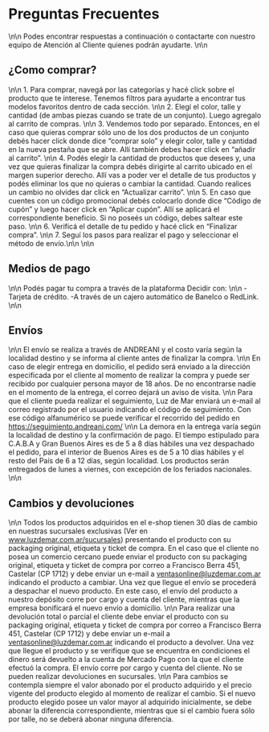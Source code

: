 # Preguntas Frecuentes
\n\n
Podes encontrar respuestas a continuación o contactarte con nuestro equipo de Atención al Cliente quienes podrán ayudarte.
\n\n
## ¿Como comprar? 
\n\n 1. Para comprar, navegá por las categorías y hacé click sobre el producto que te interese. Tenemos filtros para ayudarte a encontrar tus modelos favoritos dentro de cada sección. \n\n 2. Elegí el color, talle y cantidad (de ambas piezas cuando se trate de un conjunto). Luego agregalo al carrito de compras. \n\n 3. Vendemos todo por separado. Entonces, en el caso que quieras comprar sólo uno de los dos productos de un conjunto debés hacer click donde dice “comprar solo” y elegir color, talle y cantidad en la nueva pestaña que se abre. Allí también debes hacer click en “añadir al carrito”. \n\n 4. Podés elegir la cantidad de productos que desees y, una vez que quieras finalizar la compra debés dirigirte al carrito ubicado en el margen superior derecho. Allí vas a poder ver el detalle de tus productos y podés eliminar los que no quieras o cambiar la cantidad. Cuando realices un cambio no olvides dar click en “Actualizar carrito”. \n\n 5.  En caso que cuentes con un código promocional debés colocarlo donde dice “Código de cupón” y luego hacer click en “Aplicar cupón”. Allí se aplicará el correspondiente beneficio. Si no poseés un código, debes saltear este paso. \n\n 6.  Verificá el detalle de tu pedido y hacé click en “Finalizar compra”. \n\n 7.  Seguí los pasos para realizar el pago y seleccionar el método de envío.\n\n
\n\n
## Medios de pago
\n\n
Podés pagar tu compra a través de la plataforma Decidir con:
\n\n
-Tarjeta de crédito.
-A través de un cajero automático de Banelco o RedLink.
\n\n
## Envíos
\n\n
El envío se realiza a través de ANDREANI y el costo varía según la localidad destino y se informa al cliente antes de finalizar la compra.
\n\n
En caso de elegir entrega en domicilio, el pedido será enviado a la dirección especificada por el cliente al momento de realizar la compra y puede ser recibido por cualquier persona mayor de 18 años. De no encontrarse nadie en el momento de la entrega, el correo dejará un aviso de visita.
\n\n
Para que el cliente pueda realizar el seguimiento, Luz de Mar enviará un e-mail al correo registrado por el usuario indicando el código de seguimiento. Con ese código alfanumérico se puede verificar el recorrido del pedido en https://seguimiento.andreani.com/
\n\n
La demora en la entrega varía según la localidad de destino y la confirmación de pago. El tiempo estipulado para C.A.B.A y Gran Buenos Aires es de 5 a 8 días hábiles una vez despachado el pedido, para el interior de Buenos Aires es de 5 a 10 días hábiles y el resto del País de 6 a 12 días, según localidad. Los productos serán entregados de lunes a viernes, con excepción de los feriados nacionales.
\n\n
## Cambios y devoluciones
\n\n
Todos los productos adquiridos en el e-shop tienen 30 días de cambio en nuestras sucursales exclusivas (Ver en www.luzdemar.com.ar/sucursales) presentando el producto con su packaging original, etiqueta y ticket de compra. En el caso que el cliente no posea un comercio cercano puede enviar el producto con su packaging original, etiqueta y ticket de compra por correo a Francisco Berra 451, Castelar (CP 1712) y debe enviar un e-mail a ventasonline@luzdemar.com.ar indicando el producto a cambiar. Una vez que llegue el envío se procederá a despachar el nuevo producto. En este caso, el envío del producto a nuestro depósito corre por cargo y cuenta del cliente, mientras que la empresa bonificará el nuevo envío a domicilio.
\n\n
Para realizar una devolución total o parcial el cliente debe enviar el producto con su packaging original, etiqueta y ticket de compra por correo a Francisco Berra 451, Castelar (CP 1712) y debe enviar un e-mail a ventasonline@luzdemar.com.ar indicando el producto a devolver. Una vez que llegue el producto y se verifique que se encuentra en condiciones el dinero será devuelto a la cuenta de Mercado Pago con la que el cliente efectuó la compra. El envío corre por cargo y cuenta del cliente. No se pueden realizar devoluciones en sucursales.
\n\n
Para cambios se contempla siempre el valor abonado por el producto adquirido y el precio vigente del producto elegido al momento de realizar el cambio. Si el nuevo producto elegido posee un valor mayor al adquirido inicialmente, se debe abonar la diferencia correspondiente, mientras que si el cambio fuera sólo por talle, no se deberá abonar ninguna diferencia.